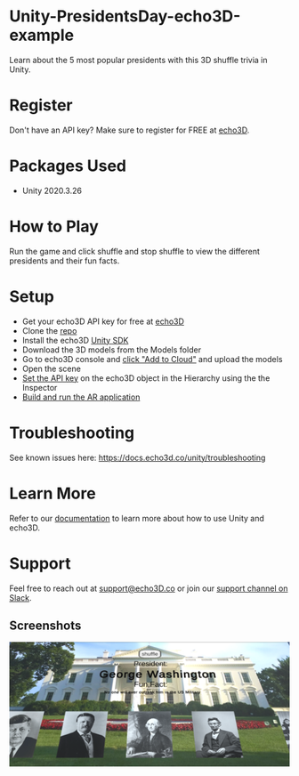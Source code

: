# Unity-PresidentsDay-echo3D-example
Learn about the 5 most popular presidents with this 3D shuffle trivia in Unity.

# Register
Don't have an API key? Make sure to register for FREE at [echo3D](https://console.echo3D.co/#/auth/register).

# Packages Used
* Unity 2020.3.26

# How to Play
Run the game and click shuffle and stop shuffle to view the different presidents and their fun facts.

# Setup
* Get your echo3D API key for free at [echo3D](https://medium.com/r/?url=https%3A%2F%2Fconsole.echo3d.co%2F%23%2Fauth%2Fregister)
* Clone the [repo](https://github.com/ibbykhazanchi/echo3D-presidents-day-demo.git)
* Install the echo3D [Unity SDK](https://docs.echo3d.co/unity/installation)
* Download the 3D models from the Models folder 
* Go to echo3D console and [click "Add to Cloud"](https://docs.echo3d.co/quickstart/add-a-3d-model) and upload the models
* Open the scene
* [Set the API key](https://docs.echo3d.co/quickstart/access-the-console) on the echo3D object in the Hierarchy using the the Inspector
* [Build and run the AR application](https://docs.echo3d.co/unity/adding-ar-capabilities#4-build-and-run-the-ar-application)

# Troubleshooting
See known issues here: https://docs.echo3d.co/unity/troubleshooting

# Learn More
Refer to our [documentation](https://docs.echo3D.co/unity/) to learn more about how to use Unity and echo3D.

# Support
Feel free to reach out at [support@echo3D.co](mailto:support@echo3D.co) or join our [support channel on Slack](https://go.echo3D.co/join).

## Screenshots
![Screenshot](screenshot.png)
